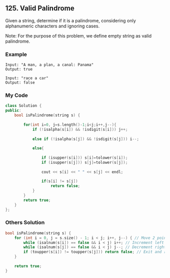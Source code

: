 ## 125. Valid Palindrome

Given a string, determine if it is a palindrome, considering only alphanumeric characters and ignoring cases.

Note: For the purpose of this problem, we define empty string as valid palindrome.

### Example
```
Input: "A man, a plan, a canal: Panama"
Output: true

Input: "race a car"
Output: false
```

### My Code
```C++
class Solution {
public:
    bool isPalindrome(string s) {
        
        for(int i=0, j=s.length()-1;i<j;i++,j--){
            if (!isalpha(s[i]) && !isdigit(s[i])) j++;
            
            else if (!isalpha(s[j]) && !isdigit(s[j])) i--;
            
            else{
                
                if (isupper(s[i])) s[i]=tolower(s[i]);
                if (isupper(s[j])) s[j]=tolower(s[j]);
                
                cout << s[i] << " " << s[j] << endl;
                
                if(s[i] != s[j])
                    return false;
            }
        }
        return true;
    }
};
```

### Others Solution
```C++
bool isPalindrome(string s) {
    for (int i = 0, j = s.size() - 1; i < j; i++, j--) { // Move 2 pointers from each end until they collide
        while (isalnum(s[i]) == false && i < j) i++; // Increment left pointer if not alphanumeric
        while (isalnum(s[j]) == false && i < j) j--; // Decrement right pointer if no alphanumeric
        if (toupper(s[i]) != toupper(s[j])) return false; // Exit and return error if not match
    }
    
    return true;
}
```


